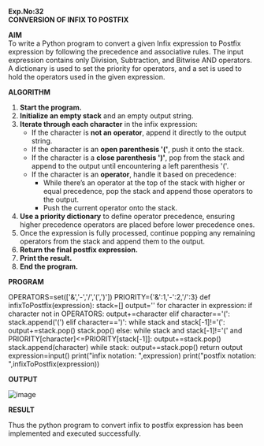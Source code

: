 **Exp.No:32  
CONVERSION OF INFIX TO POSTFIX**

**AIM**  
To write a Python program to convert a given Infix expression to Postfix expression by following the precedence and associative rules. The input expression contains only Division, Subtraction, and Bitwise AND operators. A dictionary is used to set the priority for operators, and a set is used to hold the operators used in the given expression.


 **ALGORITHM**

1. **Start the program.**
2. **Initialize an empty stack** and an empty output string.
3. **Iterate through each character** in the infix expression:
   - If the character is **not an operator**, append it directly to the output string.
   - If the character is an **open parenthesis '('**, push it onto the stack.
   - If the character is a **close parenthesis ')'**, pop from the stack and append to the output until encountering a left parenthesis '('.
   - If the character is an **operator**, handle it based on precedence:
     - While there’s an operator at the top of the stack with higher or equal precedence, pop the stack and append those operators to the output.
     - Push the current operator onto the stack.
4. **Use a priority dictionary** to define operator precedence, ensuring higher precedence operators are placed before lower precedence ones.
5. Once the expression is fully processed, continue popping any remaining operators from the stack and append them to the output.
6. **Return the final postfix expression.**
7. **Print the result.**
8. **End the program.**



**PROGRAM**

OPERATORS=set(['&','-','/','(',')'])
PRIORITY={'&':1,'-':2,'/':3}
def infixToPostfix(expression):
    stack=[]
    output=''
    for character in expression:
        if character not in OPERATORS:
            output+=character
        elif character=='(':
            stack.append('(')
        elif character==')':
            while stack and stack[-1]!='(':
                output+=stack.pop()
            stack.pop()
        else:
            while stack and stack[-1]!='(' and PRIORITY[character]<=PRIORITY[stack[-1]]:
                output+=stack.pop()
            stack.append(character)
    while stack:
        output+=stack.pop()
    return output
expression=input()
print("infix notation: ",expression)
print("postfix notation: ",infixToPostfix(expression))




            
**OUTPUT**

![image](https://github.com/user-attachments/assets/12579ba2-8b29-4089-a0c0-77302054a994)


**RESULT**

Thus the python program to convert infix to postfix expression has been implemented and executed successfully.

